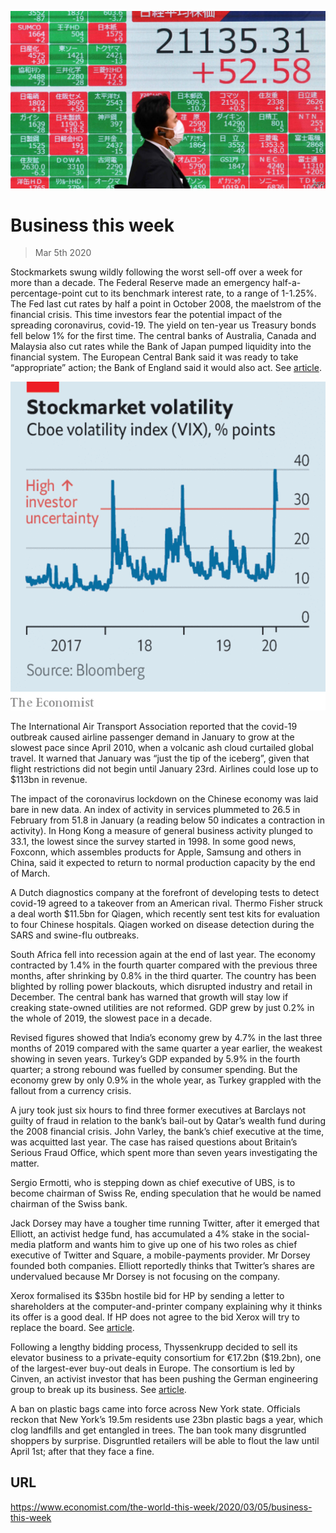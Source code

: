 ![](./images/20200307_WWP001.jpg)

# Business this week

> Mar 5th 2020

Stockmarkets swung wildly following the worst sell-off over a week for more than a decade. The Federal Reserve made an emergency half-a-percentage-point cut to its benchmark interest rate, to a range of 1-1.25%. The Fed last cut rates by half a point in October 2008, the maelstrom of the financial crisis. This time investors fear the potential impact of the spreading coronavirus, covid-19. The yield on ten-year  us Treasury bonds fell below 1% for the first time. The central banks of Australia, Canada and Malaysia also cut rates while the Bank of Japan pumped liquidity into the financial system. The European Central Bank said it was ready to take “appropriate” action; the Bank of England said it would also act. See [article](https://www.economist.com//finance-and-economics/2020/03/05/a-recession-is-unlikely-but-not-impossible).



![](./images/20200307_WWC571.png)

The International Air Transport Association reported that the covid-19 outbreak caused airline passenger demand in January to grow at the slowest pace since April 2010, when a volcanic ash cloud curtailed global travel. It warned that January was “just the tip of the iceberg”, given that flight restrictions did not begin until January 23rd. Airlines could lose up to $113bn in revenue.

The impact of the coronavirus lockdown on the Chinese economy was laid bare in new data. An index of activity in services plummeted to 26.5 in February from 51.8 in January (a reading below 50 indicates a contraction in activity). In Hong Kong a measure of general business activity plunged to 33.1, the lowest since the survey started in 1998. In some good news, Foxconn, which assembles products for Apple, Samsung and others in China, said it expected to return to normal production capacity by the end of March.

A Dutch diagnostics company at the forefront of developing tests to detect covid-19 agreed to a takeover from an American rival. Thermo Fisher struck a deal worth $11.5bn for Qiagen, which recently sent test kits for evaluation to four Chinese hospitals. Qiagen worked on disease detection during the SARS and swine-flu outbreaks.

South Africa fell into recession again at the end of last year. The economy contracted by 1.4% in the fourth quarter compared with the previous three months, after shrinking by 0.8% in the third quarter. The country has been blighted by rolling power blackouts, which disrupted industry and retail in December. The central bank has warned that growth will stay low if creaking state-owned utilities are not reformed. GDP grew by just 0.2% in the whole of 2019, the slowest pace in a decade.

Revised figures showed that India’s economy grew by 4.7% in the last three months of 2019 compared with the same quarter a year earlier, the weakest showing in seven years. Turkey’s GDP expanded by 5.9% in the fourth quarter; a strong rebound was fuelled by consumer spending. But the economy grew by only 0.9% in the whole year, as Turkey grappled with the fallout from a currency crisis.

A jury took just six hours to find three former executives at Barclays not guilty of fraud in relation to the bank’s bail-out by Qatar’s wealth fund during the 2008 financial crisis. John Varley, the bank’s chief executive at the time, was acquitted last year. The case has raised questions about Britain’s Serious Fraud Office, which spent more than seven years investigating the matter.

Sergio Ermotti, who is stepping down as chief executive of UBS, is to become chairman of Swiss Re, ending speculation that he would be named chairman of the Swiss bank.

Jack Dorsey may have a tougher time running Twitter, after it emerged that Elliott, an activist hedge fund, has accumulated a 4% stake in the social-media platform and wants him to give up one of his two roles as chief executive of Twitter and Square, a mobile-payments provider. Mr Dorsey founded both companies. Elliott reportedly thinks that Twitter’s shares are undervalued because Mr Dorsey is not focusing on the company.

Xerox formalised its $35bn hostile bid for HP by sending a letter to shareholders at the computer-and-printer company explaining why it thinks its offer is a good deal. If HP does not agree to the bid Xerox will try to replace the board. See [article](https://www.economist.com//business/2020/03/05/xerox-launches-a-takeover-bid-for-hp).

Following a lengthy bidding process, Thyssenkrupp decided to sell its elevator business to a private-equity consortium for €17.2bn ($19.2bn), one of the largest-ever buy-out deals in Europe. The consortium is led by Cinven, an activist investor that has been pushing the German engineering group to break up its business. See [article](https://www.economist.com//business/2020/03/05/two-buy-out-firms-pay-eu17bn-for-thyssenkrupps-lifts-business).

A ban on plastic bags came into force across New York state. Officials reckon that New York’s 19.5m residents use 23bn plastic bags a year, which clog landfills and get entangled in trees. The ban took many disgruntled shoppers by surprise. Disgruntled retailers will be able to flout the law until April 1st; after that they face a fine.

## URL

https://www.economist.com/the-world-this-week/2020/03/05/business-this-week
